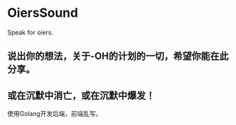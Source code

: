 # OiersSound
Speak for oiers.
## 说出你的想法，关于-OH的计划的一切，希望你能在此分享。
## 或在沉默中消亡，或在沉默中爆发！
使用Golang开发后端，前端乱写。
